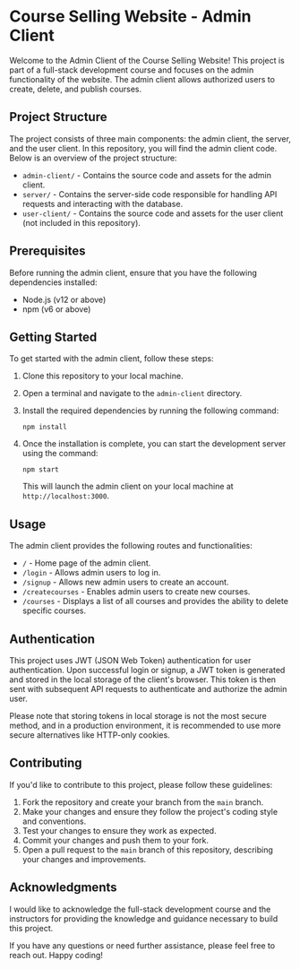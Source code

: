 # Course Selling Website - Admin Client

Welcome to the Admin Client of the Course Selling Website! This project is part of a full-stack development course and focuses on the admin functionality of the website. The admin client allows authorized users to create, delete, and publish courses.

## Project Structure

The project consists of three main components: the admin client, the server, and the user client. In this repository, you will find the admin client code. Below is an overview of the project structure:

- `admin-client/` - Contains the source code and assets for the admin client.
- `server/` - Contains the server-side code responsible for handling API requests and interacting with the database.
- `user-client/` - Contains the source code and assets for the user client (not included in this repository).

## Prerequisites

Before running the admin client, ensure that you have the following dependencies installed:

- Node.js (v12 or above)
- npm (v6 or above)

## Getting Started

To get started with the admin client, follow these steps:

1. Clone this repository to your local machine.
2. Open a terminal and navigate to the `admin-client` directory.
3. Install the required dependencies by running the following command:

   ```
   npm install
   ```

4. Once the installation is complete, you can start the development server using the command:

   ```
   npm start
   ```

   This will launch the admin client on your local machine at `http://localhost:3000`.

## Usage

The admin client provides the following routes and functionalities:

- `/` - Home page of the admin client.
- `/login` - Allows admin users to log in.
- `/signup` - Allows new admin users to create an account.
- `/createcourses` - Enables admin users to create new courses.
- `/courses` - Displays a list of all courses and provides the ability to delete specific courses.

## Authentication

This project uses JWT (JSON Web Token) authentication for user authentication. Upon successful login or signup, a JWT token is generated and stored in the local storage of the client's browser. This token is then sent with subsequent API requests to authenticate and authorize the admin user.

Please note that storing tokens in local storage is not the most secure method, and in a production environment, it is recommended to use more secure alternatives like HTTP-only cookies.

## Contributing

If you'd like to contribute to this project, please follow these guidelines:

1. Fork the repository and create your branch from the `main` branch.
2. Make your changes and ensure they follow the project's coding style and conventions.
3. Test your changes to ensure they work as expected.
4. Commit your changes and push them to your fork.
5. Open a pull request to the `main` branch of this repository, describing your changes and improvements.


## Acknowledgments

I would like to acknowledge the full-stack development course and the instructors for providing the knowledge and guidance necessary to build this project.

If you have any questions or need further assistance, please feel free to reach out. Happy coding!
